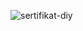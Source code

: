 


![sertifikat-diy](https://github.com/user-attachments/assets/fe85f393-b2c8-4352-b099-c62c092638ce)
